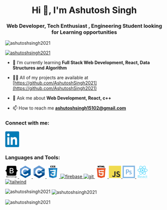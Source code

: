 <h1 align="center">Hi 👋, I'm Ashutosh Singh</h1>
<h3 align="center">Web Developer, Tech Enthusiast , Engineering Student looking for Learning opportunities</h3>

<p align="left"> <img src="https://komarev.com/ghpvc/?username=ashutoshsingh2021&label=Profile%20views&color=0e75b6&style=flat" alt="ashutoshsingh2021" /> </p>

<p align="left"> <a href="https://github.com/ryo-ma/github-profile-trophy"><img src="https://github-profile-trophy.vercel.app/?username=ashutoshsingh2021" alt="ashutoshsingh2021" /></a> </p>

[comment]: <- 🔭 I’m currently working on [Netflix Clone](https://github.com/AshutoshSingh2021/netflix-clone)>

- 🌱 I’m currently learning **Full Stack Web Development, React, Data Structures and Algorithm**

- 👨‍💻 All of my projects are available at [https://github.com/AshutoshSingh2021](https://github.com/AshutoshSingh2021)

- 💬 Ask me about **Web Development, React, c++**

- 📫 How to reach me **ashutoshsingh15102@gmail.com**

<h3 align="left">Connect with me:</h3>
<p align="left">
<a href="https://linkedin.com/in/ashutosh-singh-1825201bb" target="blank"><img align="center" src="https://github.com/AshutoshSingh2021/AshutoshSingh2021/blob/main/290999.png"  height="50" width="50" /></a>
</p>

<h3 align="left">Languages and Tools:</h3>
<p align="left"> <a href="https://getbootstrap.com" target="_blank" rel="noreferrer"> <img src="https://raw.githubusercontent.com/devicons/devicon/master/icons/bootstrap/bootstrap-plain-wordmark.svg" alt="bootstrap" width="40" height="40"/> </a> <a href="https://www.cprogramming.com/" target="_blank" rel="noreferrer"> <img src="https://raw.githubusercontent.com/devicons/devicon/master/icons/c/c-original.svg" alt="c" width="40" height="40"/> </a> <a href="https://www.w3schools.com/cpp/" target="_blank" rel="noreferrer"> <img src="https://raw.githubusercontent.com/devicons/devicon/master/icons/cplusplus/cplusplus-original.svg" alt="cplusplus" width="40" height="40"/> </a> <a href="https://www.w3schools.com/css/" target="_blank" rel="noreferrer"> <img src="https://raw.githubusercontent.com/devicons/devicon/master/icons/css3/css3-original-wordmark.svg" alt="css3" width="40" height="40"/> </a> <a href="https://firebase.google.com/" target="_blank" rel="noreferrer"> <img src="https://www.vectorlogo.zone/logos/firebase/firebase-icon.svg" alt="firebase" width="40" height="40"/> </a> <a href="https://git-scm.com/" target="_blank" rel="noreferrer"> <img src="https://www.vectorlogo.zone/logos/git-scm/git-scm-icon.svg" alt="git" width="40" height="40"/> </a> <a href="https://www.w3.org/html/" target="_blank" rel="noreferrer"> <img src="https://raw.githubusercontent.com/devicons/devicon/master/icons/html5/html5-original-wordmark.svg" alt="html5" width="40" height="40"/> </a> <a href="https://developer.mozilla.org/en-US/docs/Web/JavaScript" target="_blank" rel="noreferrer"> <img src="https://raw.githubusercontent.com/devicons/devicon/master/icons/javascript/javascript-original.svg" alt="javascript" width="40" height="40"/> </a> <a href="https://www.photoshop.com/en" target="_blank" rel="noreferrer"> <img src="https://raw.githubusercontent.com/devicons/devicon/master/icons/photoshop/photoshop-line.svg" alt="photoshop" width="40" height="40"/> </a> <a href="https://reactjs.org/" target="_blank" rel="noreferrer"> <img src="https://raw.githubusercontent.com/devicons/devicon/master/icons/react/react-original-wordmark.svg" alt="react" width="40" height="40"/> </a> <a href="https://tailwindcss.com/" target="_blank" rel="noreferrer"> <img src="https://www.vectorlogo.zone/logos/tailwindcss/tailwindcss-icon.svg" alt="tailwind" width="40" height="40"/> </a> </p>

<p><img align="left" src="https://github-readme-stats.vercel.app/api/top-langs?username=ashutoshsingh2021&show_icons=true&locale=en&layout=compact" alt="ashutoshsingh2021" /></p>

<p>&nbsp;<img align="center" src="https://github-readme-stats.vercel.app/api?username=ashutoshsingh2021&show_icons=true&locale=en" alt="ashutoshsingh2021" /></p>

<p><img align="center" src="https://github-readme-streak-stats.herokuapp.com/?user=ashutoshsingh2021&" alt="ashutoshsingh2021" /></p>
